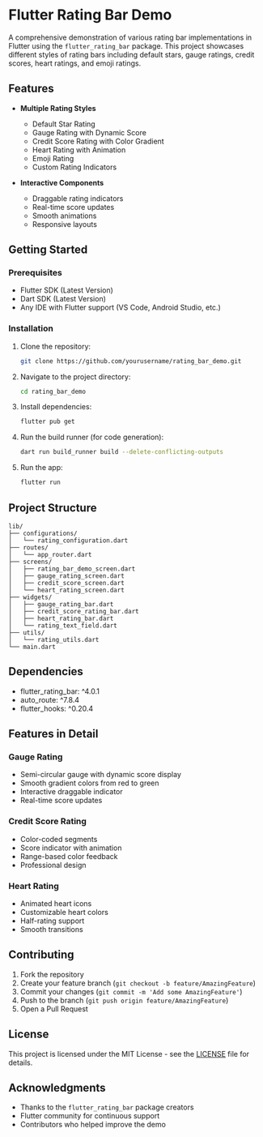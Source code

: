 # Flutter Rating Bar Demo

A comprehensive demonstration of various rating bar implementations in Flutter using the `flutter_rating_bar` package. This project showcases different styles of rating bars including default stars, gauge ratings, credit scores, heart ratings, and emoji ratings.

## Features

- **Multiple Rating Styles**
  - Default Star Rating
  - Gauge Rating with Dynamic Score
  - Credit Score Rating with Color Gradient
  - Heart Rating with Animation
  - Emoji Rating
  - Custom Rating Indicators

- **Interactive Components**
  - Draggable rating indicators
  - Real-time score updates
  - Smooth animations
  - Responsive layouts

## Getting Started

### Prerequisites

- Flutter SDK (Latest Version)
- Dart SDK (Latest Version)
- Any IDE with Flutter support (VS Code, Android Studio, etc.)

### Installation

1. Clone the repository:
   ```bash
   git clone https://github.com/yourusername/rating_bar_demo.git
   ```

2. Navigate to the project directory:
   ```bash
   cd rating_bar_demo
   ```

3. Install dependencies:
   ```bash
   flutter pub get
   ```

4. Run the build runner (for code generation):
   ```bash
   dart run build_runner build --delete-conflicting-outputs
   ```

5. Run the app:
   ```bash
   flutter run
   ```

## Project Structure

```
lib/
├── configurations/
│   └── rating_configuration.dart
├── routes/
│   └── app_router.dart
├── screens/
│   ├── rating_bar_demo_screen.dart
│   ├── gauge_rating_screen.dart
│   ├── credit_score_screen.dart
│   └── heart_rating_screen.dart
├── widgets/
│   ├── gauge_rating_bar.dart
│   ├── credit_score_rating_bar.dart
│   ├── heart_rating_bar.dart
│   └── rating_text_field.dart
├── utils/
│   └── rating_utils.dart
└── main.dart
```

## Dependencies

- flutter_rating_bar: ^4.0.1
- auto_route: ^7.8.4
- flutter_hooks: ^0.20.4

## Features in Detail

### Gauge Rating
- Semi-circular gauge with dynamic score display
- Smooth gradient colors from red to green
- Interactive draggable indicator
- Real-time score updates

### Credit Score Rating
- Color-coded segments
- Score indicator with animation
- Range-based color feedback
- Professional design

### Heart Rating
- Animated heart icons
- Customizable heart colors
- Half-rating support
- Smooth transitions

## Contributing

1. Fork the repository
2. Create your feature branch (`git checkout -b feature/AmazingFeature`)
3. Commit your changes (`git commit -m 'Add some AmazingFeature'`)
4. Push to the branch (`git push origin feature/AmazingFeature`)
5. Open a Pull Request

## License

This project is licensed under the MIT License - see the [LICENSE](LICENSE) file for details.

## Acknowledgments

- Thanks to the `flutter_rating_bar` package creators
- Flutter community for continuous support
- Contributors who helped improve the demo

